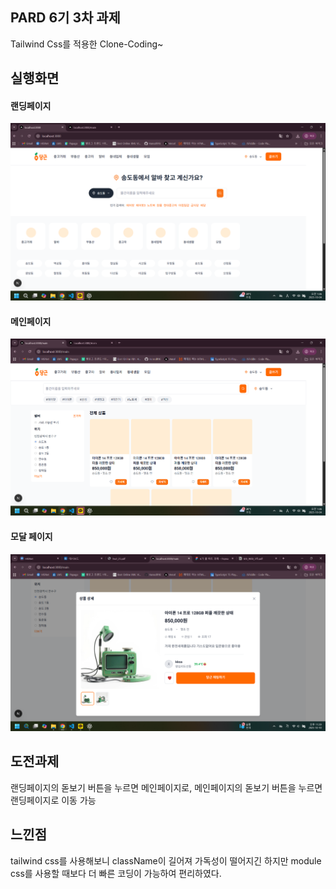 ## PARD 6기 3차 과제

Tailwind Css를 적용한 Clone-Coding~

## 실행화면

#### 랜딩페이지
<img src = "public/image copy.png">

#### 메인페이지
<img src = "public/image.png">

#### 모달 페이지 
<img src="public/screenshot1111.png">

## 도전과제

랜딩페이지의 돋보기 버튼을 누르면 메인페이지로, 메인페이지의 돋보기 버튼을 누르면 랜딩페이지로 이동 가능


## 느낀점

tailwind css를 사용해보니 className이 길어져 가독성이 떨어지긴 하지만 module css를 사용할 때보다 더 빠른 코딩이 가능하여 편리하였다.


